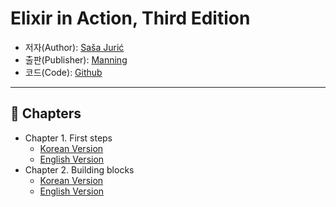 # Elixir in Action, Third Edition

- 저자(Author): [Saša Jurić](https://www.linkedin.com/in/sasajuric)
- 출판(Publisher): [Manning](https://www.manning.com/books/elixir-in-action-third-edition)
- 코드(Code): [Github](https://github.com/sasa1977/elixir-in-action/tree/3rd-edition)

---

## 📖 Chapters

- Chapter 1. First steps
  - [Korean Version](./ch01.md)  
  - [English Version](./ch01.en.md)
- Chapter 2. Building blocks
  - [Korean Version](./ch02.md)  
  - [English Version](./ch02.en.md)